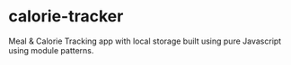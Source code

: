 # calorie-tracker
Meal &amp; Calorie Tracking app with local storage built using pure Javascript using module patterns.
